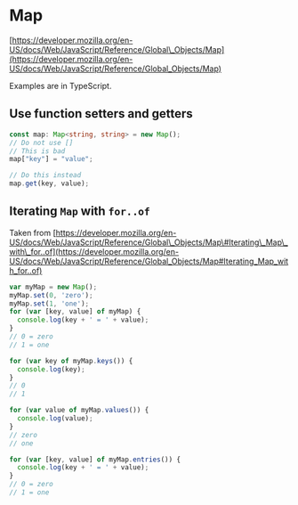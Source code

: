 # Map

[https://developer.mozilla.org/en-US/docs/Web/JavaScript/Reference/Global\_Objects/Map](https://developer.mozilla.org/en-US/docs/Web/JavaScript/Reference/Global_Objects/Map)

Examples are in TypeScript.

## Use function setters and getters

```typescript
const map: Map<string, string> = new Map();
// Do not use []
// This is bad
map["key"] = "value";

// Do this instead
map.get(key, value);
```

## Iterating `Map` with `for..of`

Taken from [https://developer.mozilla.org/en-US/docs/Web/JavaScript/Reference/Global\_Objects/Map\#Iterating\_Map\_with\_for..of](https://developer.mozilla.org/en-US/docs/Web/JavaScript/Reference/Global_Objects/Map#Iterating_Map_with_for..of)

```javascript
var myMap = new Map();
myMap.set(0, 'zero');
myMap.set(1, 'one');
for (var [key, value] of myMap) {
  console.log(key + ' = ' + value);
}
// 0 = zero
// 1 = one

for (var key of myMap.keys()) {
  console.log(key);
}
// 0
// 1

for (var value of myMap.values()) {
  console.log(value);
}
// zero
// one

for (var [key, value] of myMap.entries()) {
  console.log(key + ' = ' + value);
}
// 0 = zero
// 1 = one
```

